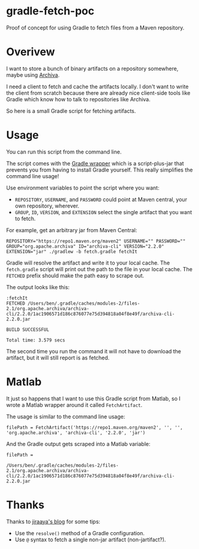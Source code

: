 # gradle-fetch-poc
Proof of concept for using Gradle to fetch files from a Maven repository.

# Overivew
I want to store a bunch of binary artifacts on a repository somewhere, maybe using [Archiva](https://archiva.apache.org/docs/1.3.6/quick-start.html).

I need a client to fetch and cache the artifacts locally.  I don't want to write the client from scratch because there are already nice client-side tools like Gradle which know how to talk to repositories like Archiva.

So here is a small Gradle script for fetching artifacts.

# Usage
You can run this script from the command line.

The script comes with the [Gradle wrapper](https://docs.gradle.org/current/userguide/gradle_wrapper.html) which is a script-plus-jar that prevents you from having to install Gradle yourself.  This really simplifies the command line usage!

Use environment variables to point the script where you want:
  * `REPOSITORY`, `USERNAME`, and `PASSWORD` could point at Maven central, your own repository, wherever.
  * `GROUP`, `ID`, `VERSION`, and `EXTENSION` select the single artifact that you want to fetch.

For example, get an arbitrary jar from Maven Central:
```
REPOSITORY="https://repo1.maven.org/maven2" USERNAME="" PASSWORD="" GROUP="org.apache.archiva" ID="archiva-cli" VERSION="2.2.0" EXTENSION="jar" ./gradlew -b fetch.gradle fetchIt
```

Gradle will resolve the artifact and write it to your local cache.  The `fetch.gradle` script will print out the path to the file in your local cache.  The `FETCHED` prefix should make the path easy to scrape out.

The output looks like this:
```
:fetchIt
FETCHED /Users/ben/.gradle/caches/modules-2/files-2.1/org.apache.archiva/archiva-cli/2.2.0/1ac1906571d186c876077e75d394818a04f8e49f/archiva-cli-2.2.0.jar

BUILD SUCCESSFUL

Total time: 3.579 secs
```

The second time you run the command it will not have to download the artifact, but it will still report is as fetched.

# Matlab
It just so happens that I want to use this Gradle script from Matlab, so I wrote a Matlab wrapper around it called `FetchArtifact`.

The usage is similar to the command line usage:
```
filePath = FetchArtifact('https://repo1.maven.org/maven2', '', '', 'org.apache.archiva', 'archiva-cli', '2.2.0', 'jar')
```

And the Gradle output gets scraped into a Matlab variable:
```
filePath =

/Users/ben/.gradle/caches/modules-2/files-2.1/org.apache.archiva/archiva-cli/2.2.0/1ac1906571d186c876077e75d394818a04f8e49f/archiva-cli-2.2.0.jar
```

# Thanks
Thanks to [jiraaya's blog](https://jiraaya.wordpress.com/2014/06/05/download-non-jar-dependency-in-gradle/) for some tips:
  * Use the `resolve()` method of a Gradle configuration.
  * Use `@` syntax to fetch a single non-jar artifact (non-jartifact?).
